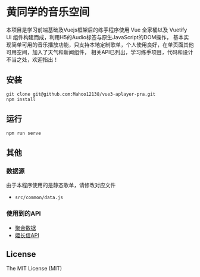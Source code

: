# 黄同学的音乐空间

本项目是学习前端基础及Vuejs框架后的练手程序使用 Vue 全家桶以及 Vuetify UI 组件构建而成，利用H5的Audio标签与原生JavaScript的DOM操作， 基本实现简单可用的音乐播放功能，只支持本地定制歌单，个人使用良好，在单页面其他可用空间，加入了天气和新闻组件， 相关API已列出，学习练手项目，代码和设计不当之处，欢迎指出！

## 安装

```
git clone git@github.com:Mahoo12138/vue3-aplayer-pra.git
npm install
```

## 运行

```
npm run serve
```

## 其他

### 数据源

由于本程序使用的是静态歌单，请修改对应文件

- `src/common/data.js`

### 使用到的API

- [聚合数据](https://www.juhe.cn/)
- [姬长信API](https://api.isoyu.com/)

## License

The MIT License (MIT)

